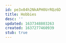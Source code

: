 ```yaml
---
id: pe3x04h2NkAPH0UrRQz6D
title: Hobbies
desc: ''
updated: 1637348803263
created: 1637277460939
stub: true
---
```


